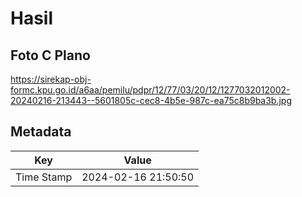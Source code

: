# Hasil

## Foto C Plano

https://sirekap-obj-formc.kpu.go.id/a6aa/pemilu/pdpr/12/77/03/20/12/1277032012002-20240216-213443--5601805c-cec8-4b5e-987c-ea75c8b9ba3b.jpg


## Metadata

| Key        | Value               |
| ---------- | ------------------- |
| Time Stamp | 2024-02-16 21:50:50 |



